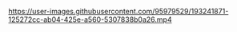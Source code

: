 
https://user-images.githubusercontent.com/95979529/193241871-125272cc-ab04-425e-a560-5307838b0a26.mp4
